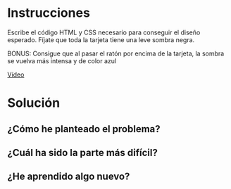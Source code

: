 # Instrucciones

Escribe el código HTML y CSS necesario para conseguir el diseño esperado. Fíjate que toda la tarjeta tiene una leve sombra negra.

BONUS: Consigue que al pasar el ratón por encima de la tarjeta, la sombra se vuelva más intensa y de color azul

[Vídeo](https://oscarm.tinytake.com/msc/NjU0NDczM18xOTA0MDgyOQ)

# Solución

## ¿Cómo he planteado el problema?

## ¿Cuál ha sido la parte más difícil?

## ¿He aprendido algo nuevo?